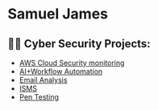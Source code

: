 <h1> Samuel James

<h2>👨‍💻 Cyber Security Projects:</h2>

- [AWS Cloud Security monitoring ](https://github.com/Samuel-James971/Cloud-Home-Lab/blob/main/README.md)
- [AI+Workflow Automation](https://github.com/Samuel-James971/AI-Workflow-Automation/blob/main/README.md)
- [Email Analysis](https://github.com/Samuel-James971/Email-Analysis-Phishing-/blob/main/README.md)
- [ISMS](https://github.com/Samuel-James971/ISMS)
- [Pen Testing](https://github.com/Samuel-James971/Pen-Testing/blob/main/README.md)

 

  


<h2></h2>







